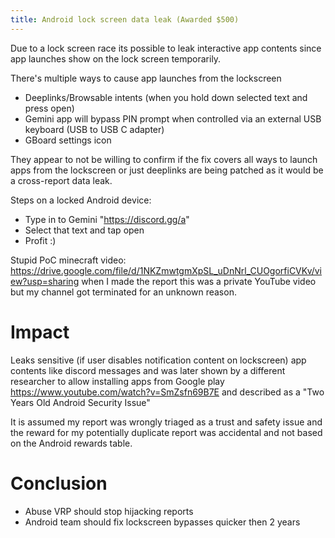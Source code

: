 ```yaml
---
title: Android lock screen data leak (Awarded $500)
---
```


Due to a lock screen race its possible to leak interactive app contents since app launches show on the lock screen temporarily.

There's multiple ways to cause app launches from the lockscreen

- Deeplinks/Browsable intents (when you hold down selected text and press open)
- Gemini app will bypass PIN prompt when controlled via an external USB keyboard (USB to USB C adapter)
- GBoard settings icon

They appear to not be willing to confirm if the fix covers all ways to launch apps from the lockscreen or just deeplinks are being patched as it would be a cross-report data leak.

Steps on a locked Android device:

- Type in to Gemini "https://discord.gg/a"
- Select that text and tap open
- Profit :)

Stupid PoC minecraft video: <https://drive.google.com/file/d/1NKZmwtgmXpSL_uDnNrl_CUOgorfiCVKv/view?usp=sharing> when I made the report this was a private YouTube video but my channel got terminated for an unknown reason.

# Impact

Leaks sensitive (if user disables notification content on lockscreen) app contents like discord messages and was later shown by a different researcher to allow installing apps from Google play <https://www.youtube.com/watch?v=SmZsfn69B7E> and described as a "Two Years Old Android Security Issue"

It is assumed my report was wrongly triaged as a trust and safety issue and the reward for my potentially duplicate report was accidental and not based on the Android rewards table.

# Conclusion

- Abuse VRP should stop hijacking reports
- Android team should fix lockscreen bypasses quicker then 2 years
